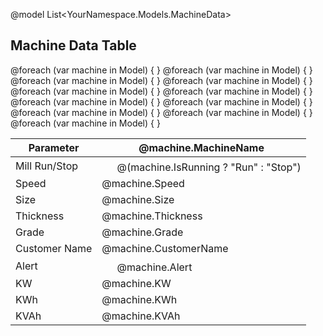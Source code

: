 @model List<YourNamespace.Models.MachineData>

<!DOCTYPE html>
<html lang="en">
<head>
    <meta charset="UTF-8">
    <meta name="viewport" content="width=device-width, initial-scale=1.0">
    <title>Machine Data Table</title>
    <link rel="stylesheet" href="https://cdn.jsdelivr.net/npm/bootstrap@5.3.0/dist/css/bootstrap.min.css">
    <style>
        .status-icon {
            width: 20px;
            height: 20px;
            border-radius: 50%;
            display: inline-block;
        }
        .green { background-color: green; }
        .red { background-color: red; }
    </style>
</head>
<body>
    <div class="container mt-4">
        <h2 class="text-center">Machine Data Table</h2>
        <table class="table table-bordered text-center">
            <thead>
                <tr>
                    <th>Parameter</th>
                    @foreach (var machine in Model)
                    {
                        <th>@machine.MachineName</th>
                    }
                </tr>
            </thead>
            <tbody>
                <tr>
                    <td>Mill Run/Stop</td>
                    @foreach (var machine in Model)
                    {
                        <td>
                            <span class="status-icon @(machine.IsRunning ? "green" : "red")"></span>
                            @(machine.IsRunning ? "Run" : "Stop")
                        </td>
                    }
                </tr>
                <tr>
                    <td>Speed</td>
                    @foreach (var machine in Model)
                    {
                        <td>@machine.Speed</td>
                    }
                </tr>
                <tr>
                    <td>Size</td>
                    @foreach (var machine in Model)
                    {
                        <td>@machine.Size</td>
                    }
                </tr>
                <tr>
                    <td>Thickness</td>
                    @foreach (var machine in Model)
                    {
                        <td>@machine.Thickness</td>
                    }
                </tr>
                <tr>
                    <td>Grade</td>
                    @foreach (var machine in Model)
                    {
                        <td>@machine.Grade</td>
                    }
                </tr>
                <tr>
                    <td>Customer Name</td>
                    @foreach (var machine in Model)
                    {
                        <td>@machine.CustomerName</td>
                    }
                </tr>
                <tr>
                    <td>Alert</td>
                    @foreach (var machine in Model)
                    {
                        <td>
                            <span class="status-icon @(machine.Alert == "Low" ? "green" : "red")"></span>
                            @machine.Alert
                        </td>
                    }
                </tr>
                <tr>
                    <td>KW</td>
                    @foreach (var machine in Model)
                    {
                        <td>@machine.KW</td>
                    }
                </tr>
                <tr>
                    <td>KWh</td>
                    @foreach (var machine in Model)
                    {
                        <td>@machine.KWh</td>
                    }
                </tr>
                <tr>
                    <td>KVAh</td>
                    @foreach (var machine in Model)
                    {
                        <td>@machine.KVAh</td>
                    }
                </tr>
            </tbody>
        </table>
    </div>
</body>
</html>